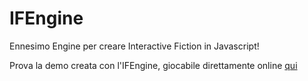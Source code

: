 # IFEngine
Ennesimo Engine per creare Interactive Fiction in Javascript!

Prova la demo creata con l'IFEngine, giocabile direttamente online [qui](https://fedez1879.github.io/ifdemo/)

